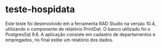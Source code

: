 # teste-hospidata

Este teste foi desenvolvido em a ferramenta RAD Studio na versão 10.4, utilizando o componente de relatório PrintDat.
O banco utilizado foi o PostgresSql 9.6.
A aplicação consiste em cadastro de departamentos e empregados, no final exibe um relatório dos dados.
